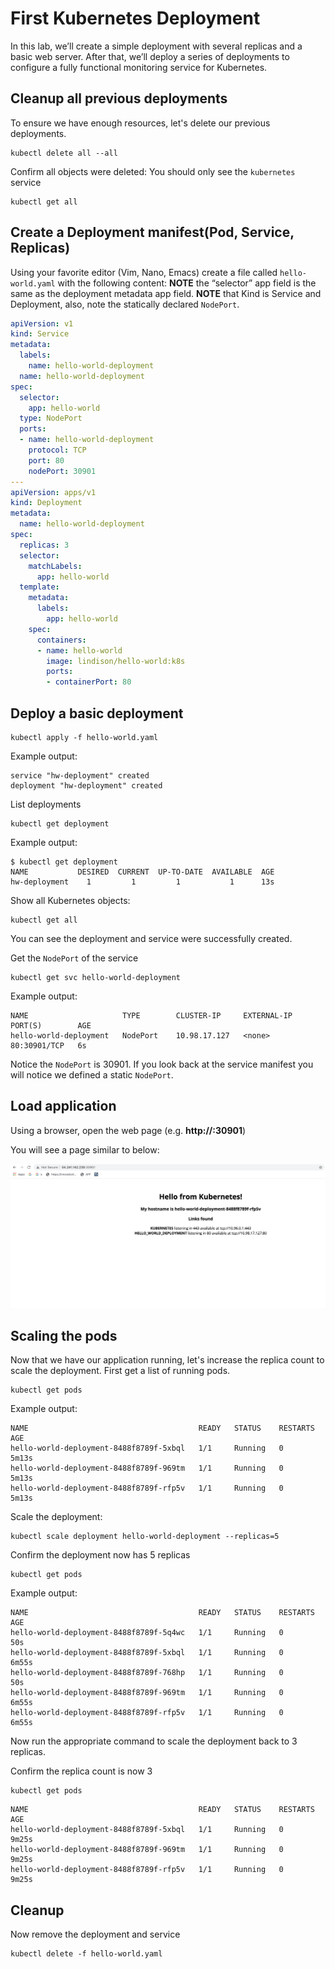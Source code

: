 # First Kubernetes Deployment
In this lab, we’ll create a simple deployment with several replicas and a basic web server. After that, we’ll deploy a series of deployments to configure a fully functional monitoring service for Kubernetes.

## Cleanup all previous deployments
To ensure we have enough resources, let's delete our previous deployments.
```
kubectl delete all --all
```

Confirm all objects were deleted: 
You should only see the `kubernetes` service
```
kubectl get all
```


## Create a Deployment manifest(Pod, Service, Replicas) 
Using your favorite editor (Vim, Nano, Emacs) create a file called `hello-world.yaml` with the following content: 
**NOTE** the “selector” app field is the same as the deployment metadata app field.
**NOTE** that Kind is Service and Deployment, also, note the statically declared `NodePort`.
```yaml
apiVersion: v1
kind: Service
metadata:
  labels:
    name: hello-world-deployment
  name: hello-world-deployment
spec:
  selector:
    app: hello-world
  type: NodePort
  ports:
  - name: hello-world-deployment
    protocol: TCP
    port: 80
    nodePort: 30901
---
apiVersion: apps/v1
kind: Deployment
metadata:
  name: hello-world-deployment
spec:
  replicas: 3
  selector:
    matchLabels:
      app: hello-world
  template:
    metadata:
      labels:
        app: hello-world
    spec:
      containers:
      - name: hello-world
        image: lindison/hello-world:k8s
        ports:
        - containerPort: 80
```

## Deploy a basic deployment 
```
kubectl apply -f hello-world.yaml
```

Example output: 
```
service "hw-deployment" created 
deployment "hw-deployment" created
```

List deployments
```
kubectl get deployment
```

Example output: 
```
$ kubectl get deployment 
NAME           DESIRED  CURRENT  UP-TO-DATE  AVAILABLE  AGE
hw-deployment    1         1         1           1      13s
```

Show all Kubernetes objects: 
```
kubectl get all 
```

You can see the deployment and service were successfully created. 

Get the `NodePort` of the service 
```
kubectl get svc hello-world-deployment
```

Example output: 
```
NAME                     TYPE        CLUSTER-IP     EXTERNAL-IP   PORT(S)        AGE
hello-world-deployment   NodePort    10.98.17.127   <none>        80:30901/TCP   6s
```

Notice the `NodePort` is 30901. If you look back at the service manifest you will notice we defined a static `NodePort`. 

## Load application 
Using a browser, open the web page (e.g. **http://<MasterIP>:30901**)

You will see a page similar to below: 

![](index/DF2608A9-8F6C-4EDB-9122-F1A375696A6F.png)

## Scaling the pods 
Now that we have our application running, let's increase the replica count to scale the deployment. First get a list of running pods.
```
kubectl get pods 
```

Example output: 
```
NAME                                      READY   STATUS    RESTARTS   AGE
hello-world-deployment-8488f8789f-5xbql   1/1     Running   0          5m13s
hello-world-deployment-8488f8789f-969tm   1/1     Running   0          5m13s
hello-world-deployment-8488f8789f-rfp5v   1/1     Running   0          5m13s
```

Scale the deployment: 
```
kubectl scale deployment hello-world-deployment --replicas=5
```

Confirm the deployment now has 5 replicas 
```
kubectl get pods 
```

Example output: 
```
NAME                                      READY   STATUS    RESTARTS   AGE
hello-world-deployment-8488f8789f-5q4wc   1/1     Running   0          50s
hello-world-deployment-8488f8789f-5xbql   1/1     Running   0          6m55s
hello-world-deployment-8488f8789f-768hp   1/1     Running   0          50s
hello-world-deployment-8488f8789f-969tm   1/1     Running   0          6m55s
hello-world-deployment-8488f8789f-rfp5v   1/1     Running   0          6m55s
```

Now run the appropriate command to scale the deployment back to 3 replicas. 

Confirm the replica count is now 3 
```
kubectl get pods 
```

```
NAME                                      READY   STATUS    RESTARTS   AGE
hello-world-deployment-8488f8789f-5xbql   1/1     Running   0          9m25s
hello-world-deployment-8488f8789f-969tm   1/1     Running   0          9m25s
hello-world-deployment-8488f8789f-rfp5v   1/1     Running   0          9m25s
```

## Cleanup 
Now remove the deployment and service 
```
kubectl delete -f hello-world.yaml
```

